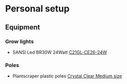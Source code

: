 # Personal setup
## Equipment
### Grow lights
* SANSI Led BR30W 24Watt [C21GL-CE26-24W](https://www.sansiled.com/products/br30-24w-led-grow-light-bulb)
### Poles
* Plantscraper plastic poles [Crystal Clear Medium size](https://plantscraper.com/products/plantscraper-moss-poles)
